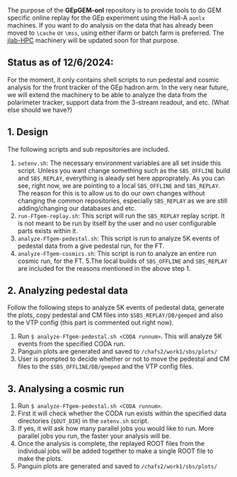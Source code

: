 The purpose of the **GEpGEM-onl** repository is to provide tools to do GEM specific online replay for the GEp experiment using the Hall-A `aonlx` machines. If you want to do analysis on the data that has already been moved to `\cache` or `\mss`, using either ifarm or batch farm is preferred. The [jlab-HPC](https://github.com/provakar1994/jlab-HPC.git) machinery will be updated soon for that purpose.

## Status as of 12/6/2024:
For the moment, it only contains shell scripts to run pedestal and cosmic analysis for the front tracker of the GEp hadron arm. In the very near future, we will extend the machinery to be able to analyze the data from the polarimeter tracker, support data from the 3-stream readout, and etc. (What else should we have?)

## 1. Design
The following scripts and sub repositories are included.
1. `setenv.sh`: The necessary environment variables are all set inside this script. Unless you want change something such as the `SBS_OFFLINE` build and `SBS_REPLAY`, everything is aleady set here approprately. As you can see, right now, we are pointing to a local `SBS_OFFLINE` and `SBS_REPLAY`. The reason for this is to allow us to do our own changes without changing the common repositories, especially `SBS_REPLAY` as we are still adding/changing our databases and etc. 
2. `run-FTgem-replay.sh`: This script will run the `SBS_REPLAY` replay script. It is not meant to be run by itself by the user and no user configurable parts exists within it.
3. `analyze-FTgem-pedestal.sh`: This script is run to analyze 5K events of pedestal data from a give pedestal run, for the FT.
4. `analyze-FTgem-cosmics.sh`: This script is run to analyze an entire run cosmic run, for the FT.
5.The local builds of `SBS_OFFLINE` and `SBS_REPLAY` are included for the reasons mentioned in the above step 1.

## 2. Analyzing pedestal data
Follow the following steps to analyze 5K events of pedestal data, generate the plots, copy pedestal and CM files into `$SBS_REPLAY/DB/gemped` and also to the VTP config (this part is commented out right now).
1. Run `$ analyze-FTgem-pedestal.sh <CODA runnum>`. This will analyze 5K events from the specified CODA run.
2. Panguin  plots are generated and saved to `/chafs2/work1/sbs/plots/`
3. User is prompted to decide whether or not to move the pedestal and CM files to the `$SBS_OFFLINE/DB/gemped` and the VTP config files.

## 3. Analysing a cosmic run
1. Run `$ analyze-FTgem-pedestal.sh <CODA runnum>`. 
2. First it will check whether the CODA run exists within the specified data directories (`$OUT_DIR`) in the `setenv.sh` script. 
3. If yes, it will ask how many parallel jobs you would like to run. More parallel jobs you run, the faster your analysis will be. 
4. Once the analysis is complete, the replayed ROOT files from the individual jobs will be added together to make a single ROOT file to make the plots.
5. Panguin  plots are generated and saved to `/chafs2/work1/sbs/plots/`
